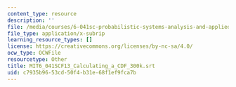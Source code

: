 ```yaml
---
content_type: resource
description: ''
file: /media/courses/6-041sc-probabilistic-systems-analysis-and-applied-probability-fall-2013/c7935b9653cd50f4b31e68f1ef9fca7b_MIT6_041SCF13_Calculating_a_CDF_300k.vtt
file_type: application/x-subrip
learning_resource_types: []
license: https://creativecommons.org/licenses/by-nc-sa/4.0/
ocw_type: OCWFile
resourcetype: Other
title: MIT6_041SCF13_Calculating_a_CDF_300k.srt
uid: c7935b96-53cd-50f4-b31e-68f1ef9fca7b
---
```

